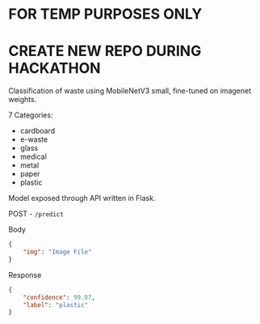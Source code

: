 # FOR TEMP PURPOSES ONLY

# CREATE NEW REPO DURING HACKATHON

Classification of waste using MobileNetV3 small, fine-tuned on imagenet weights.

7 Categories:

-   cardboard
-   e-waste
-   glass
-   medical
-   metal
-   paper
-   plastic

Model exposed through API written in Flask.

POST - `/predict`

Body

```json
{
    "img": "Image File"
}
```

Response

```json
{
    "confidence": 99.87,
    "label": "plastic"
}
```
